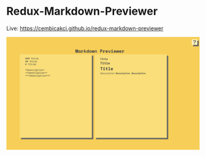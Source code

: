 # Redux-Markdown-Previewer

Live: https://cembicakci.github.io/redux-markdown-previewer

![ss](./ss.png)

